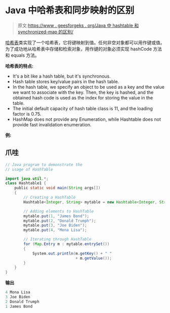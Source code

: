 # Java 中哈希表和同步映射的区别

> 原文:[https://www . geesforgeks . org/Java 中 hashtable 和 synchronized-map 的区别/](https://www.geeksforgeeks.org/difference-between-hashtable-and-synchronized-map-in-java/)

[哈希表](https://www.geeksforgeeks.org/hashtable-in-java/)类实现了一个哈希表，它将键映射到值。任何非空对象都可以用作键或值。为了成功地从哈希表中存储和检索对象，用作键的对象必须实现 hashCode 方法和 equals 方法。

**哈希表的特点:**

*   It's a bit like a hash table, but it's synchronous.
*   Hash table stores key/value pairs in the hash table.
*   In the hash table, we specify an object to be used as a key and the value we want to associate with the key. Then, the key is hashed, and the obtained hash code is used as the index for storing the value in the table.
*   The initial default capacity of hash table class is 11, and the loading factor is 0.75.
*   HashMap does not provide any Enumeration, while Hashtable does not provide fast invalidation enumeration.

**例:**

## 爪哇

```java
// Java program to demonstrate the
// usage of HashTable

import java.util.*;
class Hashtable1 {
    public static void main(String args[])
    {
        // Creating a HashTable
        Hashtable<Integer, String> mytable = new Hashtable<Integer, String>();

        // Adding elements to HashTable
        mytable.put(1, "James Bond");
        mytable.put(2, "Donald Trumph");
        mytable.put(3, "Joe Biden");
        mytable.put(4, "Mona Lisa");

        // Iterating through HashTable
        for (Map.Entry m : mytable.entrySet()) 
        {
            System.out.println(m.getKey() + " "
                               + m.getValue());
        }
    }
}
```

**输出**

```java
4 Mona Lisa
3 Joe Biden
2 Donald Trumph
1 James Bond
```